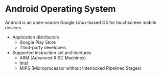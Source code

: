 # Android Operating System

Android is an open-source Google Linux-based OS for touchscreen mobile devices.

- Application distributors
  - Google Play Store
  - Third-party developers
- Supported instruction set architectures
  - ARM (Advanced RISC Machines)
  - Intel
  - MIPS (Microprocessor without Interlocked Pipelined Stages)